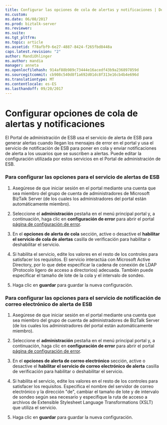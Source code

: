 ```yaml
---
title: Configurar las opciones de cola de alertas y notificaciones | Documentos de Microsoft
ms.custom: 
ms.date: 06/08/2017
ms.prod: biztalk-server
ms.reviewer: 
ms.suite: 
ms.tgt_pltfrm: 
ms.topic: article
ms.assetid: f78afbf9-6e27-4887-8424-f265fbd8448a
caps.latest.revision: "2"
author: MandiOhlinger
ms.author: mandia
manager: anneta
ms.openlocfilehash: 914af88b989c73444e16acedf43b9a236897859d
ms.sourcegitcommit: cb908c540d8f1a692d01dc8f313e16cb4b4e696d
ms.translationtype: MT
ms.contentlocale: es-ES
ms.lasthandoff: 09/20/2017
---
```

# <a name="configuring-alert-queue-options-and-notifications"></a>Configurar opciones de cola de alertas y notificaciones
El Portal de administración de ESB usa el servicio de alerta de ESB para generar alertas cuando llegan los mensajes de error en el portal y usa el servicio de notificación de ESB para poner en cola y enviar notificaciones de alerta a los usuarios que se suscriben a alertas. Puede editar la configuración utilizada por estos servicios en el Portal de administración de ESB.  
  
### <a name="to-configure-the-settings-for-the-esb-alert-service"></a>Para configurar las opciones para el servicio de alertas de ESB  
  
1.  Asegúrese de que iniciar sesión en el portal mediante una cuenta que sea miembro del grupo de cuenta de administradores de Microsoft BizTalk Server (de los cuales los administradores del portal están automáticamente miembro).  
  
2.  Seleccione el **administración** pestaña en el menú principal portal y, a continuación, haga clic en **configuración de error** para abrir el portal [página de configuración de error](../esb-toolkit/fault-settings-page.md).  
  
3.  En el **opciones de alerta de cola** sección, active o desactive el **habilitar el servicio de cola de alertas** casilla de verificación para habilitar o deshabilitar el servicio.  
  
4.  Si habilita el servicio, edite los valores en el resto de los controles para satisfacer los requisitos. El servicio interactúa con Microsoft Active Directory, por lo que debe especificar la cadena de conexión de LDAP (Protocolo ligero de acceso a directorios) adecuada. También puede especificar el tamaño de lote de la cola y el intervalo de sondeo.  
  
5.  Haga clic en **guardar** para guardar la nueva configuración.  
  
### <a name="to-configure-the-settings-for-the-esb-alert-email-notification-service"></a>Para configurar las opciones para el servicio de notificación de correo electrónico de alerta de ESB  
  
1.  Asegúrese de que iniciar sesión en el portal mediante una cuenta que sea miembro del grupo de cuenta de administradores de BizTalk Server (de los cuales los administradores del portal están automáticamente miembro).  
  
2.  Seleccione el **administración** pestaña en el menú principal portal y, a continuación, haga clic en **configuración de error** para abrir el portal [página de configuración de error](../esb-toolkit/fault-settings-page.md).  
  
3.  En el **opciones de alerta de correo electrónico** sección, active o desactive el **habilitar el servicio de correo electrónico de alerta** casilla de verificación para habilitar o deshabilitar el servicio.  
  
4.  Si habilita el servicio, edite los valores en el resto de los controles para satisfacer los requisitos. Especifica el nombre del servidor de correo electrónico y la dirección "de", cambiar el tamaño de lote y de intervalo de sondeo según sea necesario y especifique la ruta de acceso a archivos de Extensible Stylesheet Language Transformations (XSLT) que utiliza el servicio.  
  
5.  Haga clic en **guardar** para guardar la nueva configuración.